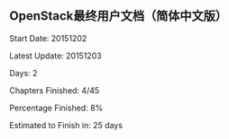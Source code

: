 ## OpenStack最终用户文档（简体中文版）

Start Date: 20151202

Latest Update: 20151203

Days: 2

Chapters Finished: 4/45

Percentage Finished: 8%

Estimated to Finish in: 25 days